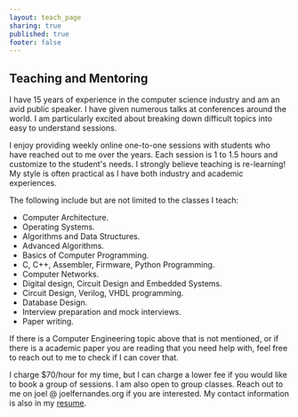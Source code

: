 ```yaml
---
layout: teach_page
sharing: true
published: true
footer: false
---
```


## Teaching and Mentoring

I have 15 years of experience in the computer science industry and am an avid
public speaker. I have given numerous talks at conferences around the world. I
am particularly excited about breaking down difficult topics into easy to
understand sessions.

I enjoy providing weekly online one-to-one sessions with students who have
reached out to me over the years. Each session is 1 to 1.5 hours and customize
to the student's needs. I strongly believe teaching is re-learning! My style
is often practical as I have both industry and academic experiences.

The following include but are not limited to the classes I teach:
* Computer Architecture.
* Operating Systems.
* Algorithms and Data Structures.
* Advanced Algorithms.
* Basics of Computer Programming.
* C, C++, Assembler, Firmware, Python Programming.
* Computer Networks.
* Digital design, Circuit Design and Embedded Systems.
* Circuit Design, Verilog, VHDL programming.
* Database Design.
* Interview preparation and mock interviews.
* Paper writing.

If there is a Computer Engineering topic above that is not mentioned, or if
there is a academic paper you are reading that you need help with, feel free to
reach out to me to check if I can cover that.

I charge $70/hour for my time, but I can charge a lower fee if you would like to
book a group of sessions. I am also open to group classes. Reach out to me on
joel @ joelfernandes.org if you are interested. My contact information is also
in my <a href="/joel/joel-resume.pdf">resume</a>.
